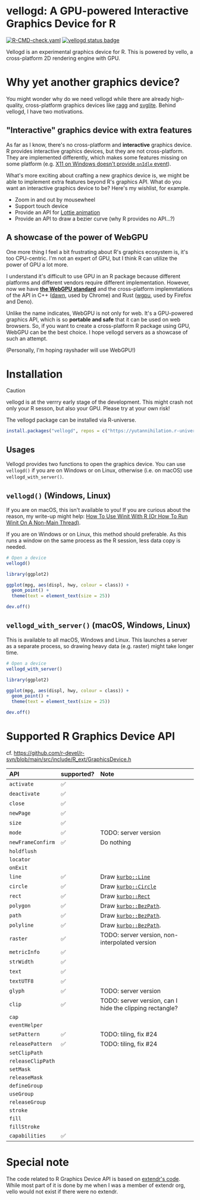 vellogd: A GPU-powered Interactive Graphics Device for R
========================================================

[![R-CMD-check.yaml](https://github.com/yutannihilation/vellogd-r/actions/workflows/R-CMD-check.yaml/badge.svg)](https://github.com/yutannihilation/vellogd-r/actions/workflows/R-CMD-check.yaml)
[![vellogd status badge](https://yutannihilation.r-universe.dev/badges/vellogd)](https://yutannihilation.r-universe.dev/vellogd)

Vellogd is an experimental graphics device for R. This is powered by vello, a
cross-platform 2D rendering engine with GPU.

[vello]: https://github.com/linebender/vello

# Why yet another graphics device?

You might wonder why do we need vellogd while there are already high-quality,
cross-platform graphics devices like [ragg] and [svglite]. Behind vellogd, I
have two motivations.

[ragg]: https://ragg.r-lib.org/
[svglite]: https://svglite.r-lib.org/

## "Interactive" graphics device with extra features

As far as I know, there's no cross-platform and **interactive** graphics device.
R provides interactive graphics devices, but they are not cross-platform. They
are implemented differently, which makes some features missing on some platform
(e.g. [X11 on Windows doesn't provide `onIdle` event][coolbutuseless]).

[coolbutuseless]: https://coolbutuseless.github.io/2022/05/06/introducing-eventloop-realtime-interactive-rendering-in-r/

What's more exciting about crafting a new graphics device is, we might be able
to implement extra features beyond R's graphics API. What do you want an
interactive graphics device to be? Here's my wishlist, for example.

* Zoom in and out by mousewheel
* Support touch device
* Provide an API for [Lottie animation](https://airbnb.io/lottie/)
* Provide an API to draw a bezier curve (why R provides no API...?)

## A showcase of the power of WebGPU

One more thing I feel a bit frustrating about R's graphics ecosystem is, it's
too CPU-centric. I'm not an expert of GPU, but I think R can utilize the power
of GPU a lot more.

I understand it's difficult to use GPU in an R package because different
platforms and different vendors require different implementation. However, now
we have [**the WebGPU standard**](https://gpuweb.github.io/gpuweb/) and the
cross-platform implemntations of the API in C++ ([dawn], used by Chrome) and
Rust ([wgpu], used by Firefox and Deno).

[dawn]: https://dawn.googlesource.com/dawn/+/refs/heads/chromium-gpu-experimental/README.md
[wgpu]: https://wgpu.rs/

Unlike the name indicates, WebGPU is not only for web. It's a GPU-powered
graphics API, which is so **portable and safe** that it can be used on web
browsers. So, if you want to create a cross-platform R package using GPU, WebGPU
can be the best choice. I hope vellogd servers as a showcase of such an attempt.

(Personally, I'm hoping rayshader will use WebGPU!)

# Installation

> [!CAUTION]
> vellogd is at the verrry early stage of the development. This might crash not only your R sesson, but also your GPU. Please try at your own risk!

The vellogd package can be installed via R-universe.

```r
install.packages("vellogd", repos = c("https://yutannihilation.r-universe.dev", "https://cloud.r-project.org"))
```

## Usages

Vellogd provides two functions to open the graphics device. You can use
`vellogd()` if you are on Windows or on Linux, otherwise (i.e. on macOS) use
`vellogd_with_server()`.

## `vellogd()` (Windows, Linux)

If you are on macOS, this isn't available to you! If you are curious about the reason, my write-up might help: [How To Use Winit With R (Or How To Run Winit On A Non-Main Thread)](https://yutani.rbind.io/post/winit-and-r/).

If you are on Windows or on Linux, this method should preferable. As this runs a window on the same process as the R session, less data copy is needed.

```r
# Open a device
vellogd()

library(ggplot2)

ggplot(mpg, aes(displ, hwy, colour = class)) + 
  geom_point() +
  theme(text = element_text(size = 25))

dev.off()
```

## `vellogd_with_server()` (macOS, Windows, Linux)

This is available to all macOS, Windows and Linux.
This launches a server as a separate process, so drawing heavy data (e.g. raster) might take longer time.

```r
# Open a device
vellogd_with_server()

library(ggplot2)

ggplot(mpg, aes(displ, hwy, colour = class)) + 
  geom_point() +
  theme(text = element_text(size = 25))

dev.off()
```

# Supported R Graphics Device API

cf. <https://github.com/r-devel/r-svn/blob/main/src/include/R_ext/GraphicsDevice.h>


| API               | supported? | Note |
|:------------------|:---|:-----------|
| `activate`        | ✅ |  |
| `deactivate`      | ✅ |  |
| `close`           | ✅ |  |
| `newPage`         | ✅ |  |
| `size`            | ✅ |  |
| `mode`            | ✅ | TODO: server version |
| `newFrameConfirm` | ✅ | Do nothing |
| `holdflush`       |    | |
| `locator`         |    | |
| `onExit`          |    | |
| `line`            | ✅ | Draw [`kurbo::Line`] |
| `circle`          | ✅ | Draw [`kurbo::Circle`] |
| `rect`            | ✅ | Draw [`kurbo::Rect`] |
| `polygon`         | ✅ | Draw [`kurbo::BezPath`]. |
| `path`            | ✅ | Draw [`kurbo::BezPath`]. |
| `polyline`        | ✅ | Draw [`kurbo::BezPath`]. |
| `raster`          | ✅ | TODO: server version, non-interpolated version |
| `metricInfo`      | ✅ | |
| `strWidth`        | ✅ | |
| `text`            | ✅ | |
| `textUTF8`        | ✅ | |
| `glyph`           | ✅ | TODO: server version |
| `clip`            | ✅ | TODO: server version, can I hide the clipping rectangle? |
| `cap`             |    | |
| `eventHelper`     |    | |
| `setPattern`      | ✅  | TODO: tiling, fix #24 |
| `releasePattern`  | ✅  | TODO: tiling, fix #24 |
| `setClipPath`     |    | |
| `releaseClipPath` |    | |
| `setMask`         |    | |
| `releaseMask`     |    | |
| `defineGroup`     |    | |
| `useGroup`        |    | |
| `releaseGroup`    |    | |
| `stroke`          |    | |
| `fill`            |    | |
| `fillStroke`      |    | |
| `capabilities`    | ✅ | |

[`kurbo::Line`]: https://docs.rs/kurbo/latest/kurbo/struct.Line.html
[`kurbo::Circle`]: https://docs.rs/kurbo/latest/kurbo/struct.Circle.html
[`kurbo::Rect`]: https://docs.rs/kurbo/latest/kurbo/struct.Rect.html
[`kurbo::BezPath`]: https://docs.rs/kurbo/latest/kurbo/struct.BezPath.html

# Special note

The code related to R Graphics Device API is based on [extendr's code][extendr].
While most part of it is done by me when I was a member of extendr org, vello
would not exist if there were no extendr.

[extendr]: https://github.com/extendr/extendr/tree/master/extendr-api/src/graphics
